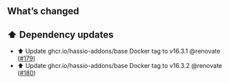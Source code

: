 ## What’s changed

## ⬆️ Dependency updates

- ⬆️ Update ghcr.io/hassio-addons/base Docker tag to v16.3.1 @renovate ([#179](https://github.com/hassio-addons/addon-example/pull/179))
- ⬆️ Update ghcr.io/hassio-addons/base Docker tag to v16.3.2 @renovate ([#180](https://github.com/hassio-addons/addon-example/pull/180))
